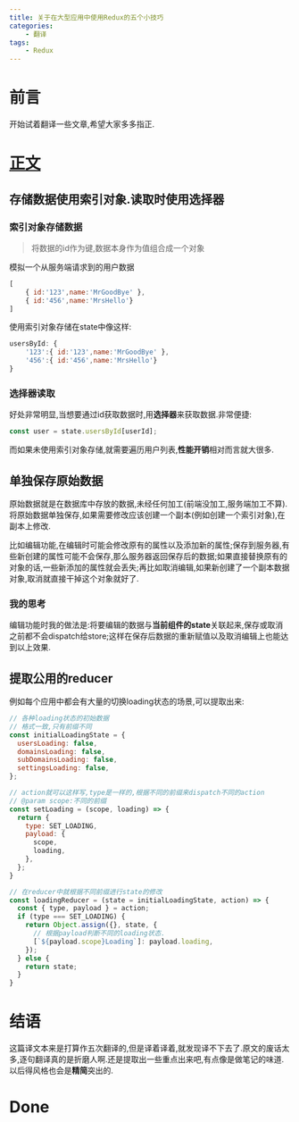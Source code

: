 ```yaml
---
title: 关于在大型应用中使用Redux的五个小技巧
categories:
    - 翻译
tags:
    - Redux
---
```


# 前言
开始试着翻译一些文章,希望大家多多指正.
<!--more-->


# [正文](https://techblog.appnexus.com/five-tips-for-working-with-redux-in-large-applications-89452af4fdcb)
## 存储数据使用索引对象.读取时使用选择器
### 索引对象存储数据

> 将数据的id作为键,数据本身作为值组合成一个对象

模拟一个从服务端请求到的用户数据
```js
[
    { id:'123',name:'MrGoodBye' },
    { id:'456',name:'MrsHello'}
]
```
使用索引对象存储在state中像这样:

```js
usersById: {
    '123':{ id:'123',name:'MrGoodBye' },
    '456':{ id:'456',name:'MrsHello'}
}
```
### 选择器读取

好处非常明显,当想要通过id获取数据时,用**选择器**来获取数据.非常便捷:
```js
const user = state.usersById[userId];
```
而如果未使用索引对象存储,就需要遍历用户列表,**性能开销**相对而言就大很多.

## 单独保存原始数据
原始数据就是在数据库中存放的数据,未经任何加工(前端没加工,服务端加工不算).将原始数据单独保存,如果需要修改应该创建一个副本(例如创建一个索引对象),在副本上修改.

比如编辑功能,在编辑时可能会修改原有的属性以及添加新的属性;保存到服务器,有些新创建的属性可能不会保存,那么服务器返回保存后的数据;如果直接替换原有的对象的话,一些新添加的属性就会丢失;再比如取消编辑,如果新创建了一个副本数据对象,取消就直接干掉这个对象就好了.

### 我的思考
编辑功能时我的做法是:将要编辑的数据与**当前组件的state**关联起来,保存或取消之前都不会dispatch给store;这样在保存后数据的重新赋值以及取消编辑上也能达到以上效果.

## 提取公用的reducer
例如每个应用中都会有大量的切换loading状态的场景,可以提取出来:
```js
// 各种loading状态的初始数据
// 格式一致,只有前缀不同
const initialLoadingState = {
  usersLoading: false,
  domainsLoading: false,
  subDomainsLoading: false,
  settingsLoading: false,
};

// action就可以这样写,type是一样的,根据不同的前缀来dispatch不同的action
// @param scope:不同的前缀
const setLoading = (scope, loading) => {
  return {
    type: SET_LOADING,
    payload: {
      scope,
      loading,
    },
  };
}

// 在reducer中就根据不同前缀进行state的修改
const loadingReducer = (state = initialLoadingState, action) => {
  const { type, payload } = action;
  if (type === SET_LOADING) {
    return Object.assign({}, state, {
      // 根据payload判断不同的loading状态.
      [`${payload.scope}Loading`]: payload.loading,
    });
  } else {
    return state;
  }
}

```


# 结语
这篇译文本来是打算作五次翻译的,但是译着译着,就发现译不下去了.原文的废话太多,逐句翻译真的是折磨人啊.还是提取出一些重点出来吧,有点像是做笔记的味道.以后得风格也会是**精简**突出的.

# Done